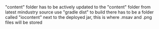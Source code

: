 "content" folder has to be actively updated to the "content" folder from latest mindustry source
use "gradle dist" to build
there has to be a folder called "iocontent" next to the deployed jar, this is where .msav and .png files will be stored